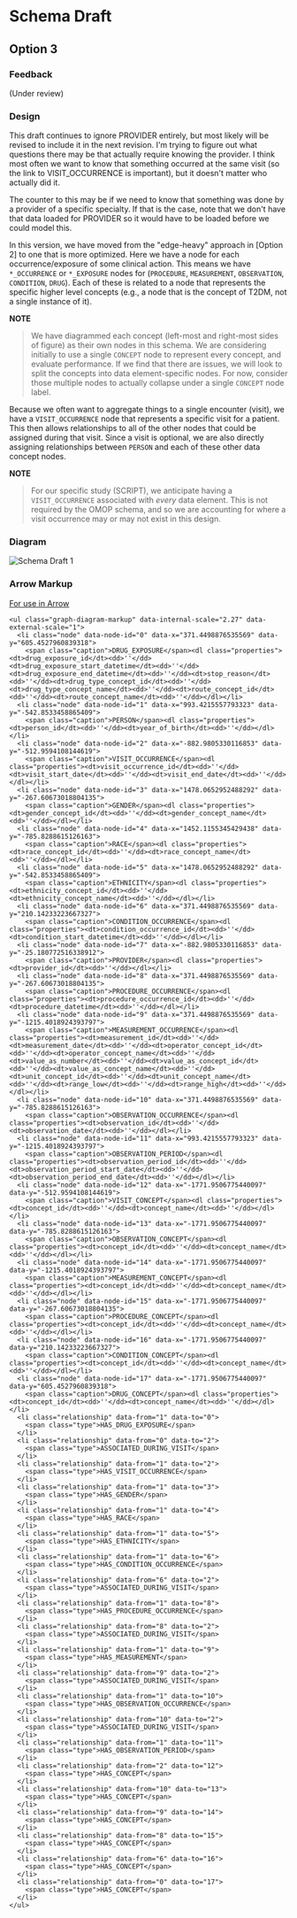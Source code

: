 # Schema Draft

## Option 3

### Feedback

(Under review)

### Design

This draft continues to ignore PROVIDER entirely, but most likely will be revised to include it in the next revision.  I'm trying to figure out what questions there may be that actually require knowing the provider.  I think most often we want to know that something occurred at the same visit (so the link to VISIT_OCCURRENCE is important), but it doesn't matter who actually did it.

The counter to this may be if we need to know that something was done by a provider of a specific specialty.  If that is the case, note that we don't have that data loaded for PROVIDER so it would have to be loaded before we could model this.

In this version, we have moved from the "edge-heavy" approach in [Option 2] to one that is more optimized.  Here we have a node for each occurrence/exposure of some clinical action.  This means we have `*_OCCURRENCE` or `*_EXPOSURE` nodes for (`PROCEDURE`, `MEASUREMENT`, `OBSERVATION`, `CONDITION`, `DRUG`).  Each of these is related to a node that represents the specific higher level concepts (e.g., a node that is the concept of T2DM, not a single instance of it).

**NOTE**
> We have diagrammed each concept (left-most and right-most sides of figure) as their own nodes in this schema.  We are considering initially to use a single `CONCEPT` node to represent every concept, and evaluate performance.  If we find that there are issues, we will look to split the concepts into data element-specific nodes.  For now, consider those multiple nodes to actually collapse under a single `CONCEPT` node label.

Because we often want to aggregate things to a single encounter (visit), we have a `VISIT_OCCURRENCE` node that represents a specific visit for a patient.  This then allows relationships to all of the other nodes that could be assigned during that visit.  Since a visit is optional, we are also directly assigning relationships between `PERSON` and each of these other data concept nodes.

**NOTE**
> For our specific study (SCRIPT), we anticipate having a `VISIT_OCCURRENCE` associated with _every_ data element.  This is not required by the OMOP schema, and so we are accounting for where a visit occurrence may or may not exist in this design.

### Diagram
![Schema Draft 1](./figures/draft_schema_option3.svg)

### Arrow Markup
[For use in Arrow](http://www.apcjones.com/arrows/#)

```
<ul class="graph-diagram-markup" data-internal-scale="2.27" data-external-scale="1">
  <li class="node" data-node-id="0" data-x="371.4498876535569" data-y="605.4527960839318">
    <span class="caption">DRUG_EXPOSURE</span><dl class="properties"><dt>drug_exposure_id</dt><dd>''</dd><dt>drug_exposure_start_datetime</dt><dd>''</dd><dt>drug_exposure_end_datetime</dt><dd>''</dd><dt>stop_reason</dt><dd>''</dd><dt>drug_type_concept_id</dt><dd>''</dd><dt>drug_type_concept_name</dt><dd>''</dd><dt>route_concept_id</dt><dd>''</dd><dt>route_concept_name</dt><dd>''</dd></dl></li>
  <li class="node" data-node-id="1" data-x="993.4215557793323" data-y="-542.8533458865409">
    <span class="caption">PERSON</span><dl class="properties"><dt>person_id</dt><dd>''</dd><dt>year_of_birth</dt><dd>''</dd></dl></li>
  <li class="node" data-node-id="2" data-x="-882.9805330116853" data-y="-512.9594108144619">
    <span class="caption">VISIT_OCCURRENCE</span><dl class="properties"><dt>visit_occurrence_id</dt><dd>''</dd><dt>visit_start_date</dt><dd>''</dd><dt>visit_end_date</dt><dd>''</dd></dl></li>
  <li class="node" data-node-id="3" data-x="1478.0652952488292" data-y="-267.60673018804135">
    <span class="caption">GENDER</span><dl class="properties"><dt>gender_concept_id</dt><dd>''</dd><dt>gender_concept_name</dt><dd>''</dd></dl></li>
  <li class="node" data-node-id="4" data-x="1452.1155345429438" data-y="-785.8288615126163">
    <span class="caption">RACE</span><dl class="properties"><dt>race_concept_id</dt><dd>''</dd><dt>race_concept_name</dt><dd>''</dd></dl></li>
  <li class="node" data-node-id="5" data-x="1478.0652952488292" data-y="-542.8533458865409">
    <span class="caption">ETHNICITY</span><dl class="properties"><dt>ethnicity_concept_id</dt><dd>''</dd><dt>ethnicity_concept_name</dt><dd>''</dd></dl></li>
  <li class="node" data-node-id="6" data-x="371.4498876535569" data-y="210.14233223667327">
    <span class="caption">CONDITION_OCCURRENCE</span><dl class="properties"><dt>condition_occurrence_id</dt><dd>''</dd><dt>condition_start_datetime</dt><dd>''</dd></dl></li>
  <li class="node" data-node-id="7" data-x="-882.9805330116853" data-y="-25.180772516338912">
    <span class="caption">PROVIDER</span><dl class="properties"><dt>provider_id</dt><dd>''</dd></dl></li>
  <li class="node" data-node-id="8" data-x="371.4498876535569" data-y="-267.60673018804135">
    <span class="caption">PROCEDURE_OCCURRENCE</span><dl class="properties"><dt>procedure_occurrence_id</dt><dd>''</dd><dt>procedure_datetime</dt><dd>''</dd></dl></li>
  <li class="node" data-node-id="9" data-x="371.4498876535569" data-y="-1215.4018924393797">
    <span class="caption">MEASUREMENT_OCCURRENCE</span><dl class="properties"><dt>measurement_id</dt><dd>''</dd><dt>measurement_date</dt><dd>''</dd><dt>operator_concept_id</dt><dd>''</dd><dt>operator_concept_name</dt><dd>''</dd><dt>value_as_number</dt><dd>''</dd><dt>value_as_concept_id</dt><dd>''</dd><dt>value_as_concept_name</dt><dd>''</dd><dt>unit_concept_id</dt><dd>''</dd><dt>unit_concept_name</dt><dd>''</dd><dt>range_low</dt><dd>''</dd><dt>range_high</dt><dd>''</dd></dl></li>
  <li class="node" data-node-id="10" data-x="371.4498876535569" data-y="-785.8288615126163">
    <span class="caption">OBSERVATION_OCCURRENCE</span><dl class="properties"><dt>observation_id</dt><dd>''</dd><dt>observation_date</dt><dd>''</dd></dl></li>
  <li class="node" data-node-id="11" data-x="993.4215557793323" data-y="-1215.4018924393797">
    <span class="caption">OBSERVATION_PERIOD</span><dl class="properties"><dt>observation_period_id</dt><dd>''</dd><dt>observation_period_start_date</dt><dd>''</dd><dt>observation_period_end_date</dt><dd>''</dd></dl></li>
  <li class="node" data-node-id="12" data-x="-1771.9506775440097" data-y="-512.9594108144619">
    <span class="caption">VISIT_CONCEPT</span><dl class="properties"><dt>concept_id</dt><dd>''</dd><dt>concept_name</dt><dd>''</dd></dl></li>
  <li class="node" data-node-id="13" data-x="-1771.9506775440097" data-y="-785.8288615126163">
    <span class="caption">OBSERVATION_CONCEPT</span><dl class="properties"><dt>concept_id</dt><dd>''</dd><dt>concept_name</dt><dd>''</dd></dl></li>
  <li class="node" data-node-id="14" data-x="-1771.9506775440097" data-y="-1215.4018924393797">
    <span class="caption">MEASUREMENT_CONCEPT</span><dl class="properties"><dt>concept_id</dt><dd>''</dd><dt>concept_name</dt><dd>''</dd></dl></li>
  <li class="node" data-node-id="15" data-x="-1771.9506775440097" data-y="-267.60673018804135">
    <span class="caption">PROCEDURE_CONCEPT</span><dl class="properties"><dt>concept_id</dt><dd>''</dd><dt>concept_name</dt><dd>''</dd></dl></li>
  <li class="node" data-node-id="16" data-x="-1771.9506775440097" data-y="210.14233223667327">
    <span class="caption">CONDITION_CONCEPT</span><dl class="properties"><dt>concept_id</dt><dd>''</dd><dt>concept_name</dt><dd>''</dd></dl></li>
  <li class="node" data-node-id="17" data-x="-1771.9506775440097" data-y="605.4527960839318">
    <span class="caption">DRUG_CONCEPT</span><dl class="properties"><dt>concept_id</dt><dd>''</dd><dt>concept_name</dt><dd>''</dd></dl></li>
  <li class="relationship" data-from="1" data-to="0">
    <span class="type">HAS_DRUG_EXPOSURE</span>
  </li>
  <li class="relationship" data-from="0" data-to="2">
    <span class="type">ASSOCIATED_DURING_VISIT</span>
  </li>
  <li class="relationship" data-from="1" data-to="2">
    <span class="type">HAS_VISIT_OCCURRENCE</span>
  </li>
  <li class="relationship" data-from="1" data-to="3">
    <span class="type">HAS_GENDER</span>
  </li>
  <li class="relationship" data-from="1" data-to="4">
    <span class="type">HAS_RACE</span>
  </li>
  <li class="relationship" data-from="1" data-to="5">
    <span class="type">HAS_ETHNICITY</span>
  </li>
  <li class="relationship" data-from="1" data-to="6">
    <span class="type">HAS_CONDITION_OCCURRENCE</span>
  </li>
  <li class="relationship" data-from="6" data-to="2">
    <span class="type">ASSOCIATED_DURING_VISIT</span>
  </li>
  <li class="relationship" data-from="1" data-to="8">
    <span class="type">HAS_PROCEDURE_OCCURRENCE</span>
  </li>
  <li class="relationship" data-from="8" data-to="2">
    <span class="type">ASSOCIATED_DURING_VISIT</span>
  </li>
  <li class="relationship" data-from="1" data-to="9">
    <span class="type">HAS_MEASUREMENT</span>
  </li>
  <li class="relationship" data-from="9" data-to="2">
    <span class="type">ASSOCIATED_DURING_VISIT</span>
  </li>
  <li class="relationship" data-from="1" data-to="10">
    <span class="type">HAS_OBSERVATION_OCCURRENCE</span>
  </li>
  <li class="relationship" data-from="10" data-to="2">
    <span class="type">ASSOCIATED_DURING_VISIT</span>
  </li>
  <li class="relationship" data-from="1" data-to="11">
    <span class="type">HAS_OBSERVATION_PERIOD</span>
  </li>
  <li class="relationship" data-from="2" data-to="12">
    <span class="type">HAS_CONCEPT</span>
  </li>
  <li class="relationship" data-from="10" data-to="13">
    <span class="type">HAS_CONCEPT</span>
  </li>
  <li class="relationship" data-from="9" data-to="14">
    <span class="type">HAS_CONCEPT</span>
  </li>
  <li class="relationship" data-from="8" data-to="15">
    <span class="type">HAS_CONCEPT</span>
  </li>
  <li class="relationship" data-from="6" data-to="16">
    <span class="type">HAS_CONCEPT</span>
  </li>
  <li class="relationship" data-from="0" data-to="17">
    <span class="type">HAS_CONCEPT</span>
  </li>
</ul>
```